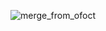 ![merge_from_ofoct](https://user-images.githubusercontent.com/81481142/164913492-1ac1c536-70d7-4cd6-aec0-da41874ad3a2.jpg)
